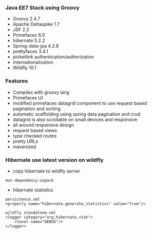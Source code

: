 ### Java EE7 Stack using Groovy

* Groovy 2.4.7
* Apache Deltaspike 1.7
* JSF 2.2
* Primefaces 6.0
* hibernate 5.2.2
* Spring-data-jpa 4.2.8
* prettyfaces 3.4.1
* picketlink authentication/authorization
* internationalization
* Wildfly 10.1

### Features

* Compiles with groovy lang
* Primefaces UI
* modified primefaces datagrid component to use request based pagination and sorting
* automatic scaffolding using spring data pagination and crud
* datagrid is also scrollable on small devices and responsive
* all around responsive design
* request based views
* type checked routes
* pretty URLs
* mavenized

### Hibernate use latest version on wildfly

 * copy hibernate to wildfly server
```
mvn dependency:unpack
```

 * hibernate statistics
```
persistence.xml
<property name="hibernate.generate_statistics" value="true"/>

wildfly standalone.xml
<logger category="org.hibernate.stat">
    <level name="DEBUG"/>
</logger>
```